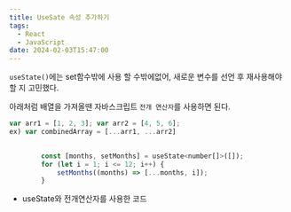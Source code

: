 ```yaml
---
title: UseSate 속성 추가하기
tags:
  - React
  - JavaScript
date: 2024-02-03T15:47:00
---
```

`useState()`에는 set함수밖에 사용 할 수밖에없어, 새로운 변수를 선언 후 재사용해야 할 지 고민했다.


아래처럼 배열을 가져올땐 자바스크립트 `전개 연산자`를 사용하면 된다.

```javascript
var arr1 = [1, 2, 3]; var arr2 = [4, 5, 6];
ex) var combinedArray = [...arr1, ...arr2]
```


```javascript
  
		const [months, setMonths] = useState<number[]>([]);
        for (let i = 1; i <= 12; i++) {
            setMonths((months) => [...months, i]);
        }
```
- useState와 전개연산자를 사용한 코드